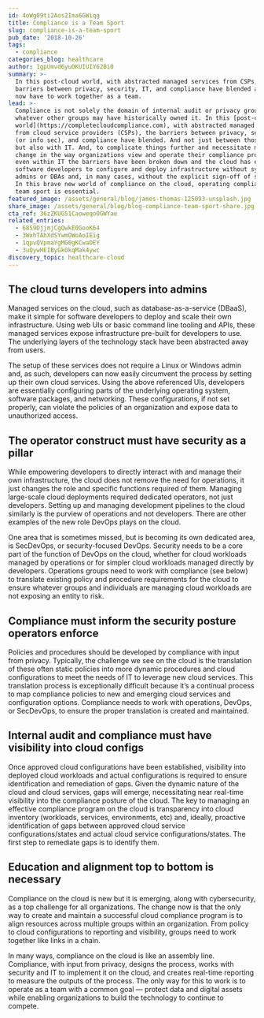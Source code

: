 ```yaml
---
id: 4oWg09ti2Aos2Ima6GWiqg
title: Compliance is a Team Sport
slug: compliance-is-a-team-sport
pub_date: '2018-10-26'
tags:
  - compliance
categories_blog: healthcare
author: 1gpUmvd6yuOKUIUIY620i0
summary: >-
  In this post-cloud world, with abstracted managed services from CSPs, the
  barriers between privacy, security, IT, and compliance have blended and they
  now have to work together as a team.
lead: >-
  Compliance is not solely the domain of internal audit or privacy groups, or
  whatever other groups may have historically owned it. In this [post-cloud
  world](https://completecloudcompliance.com), with abstracted managed services
  from cloud service providers (CSPs), the barriers between privacy, security
  (or info sec), and compliance have blended. And not just between those groups
  but also with IT. And, to complicate things further and necessitate more
  change in the way organizations view and operate their compliance programs,
  even within IT the barriers have been broken down and the cloud has enabled
  software developers to configure and deploy infrastructure without system
  admins or DBAs and, in many cases, without the explicit sign-off of security.
  In this brave new world of compliance on the cloud, operating compliance as a
  team sport is essential.
featured_image: /assets/general/blog/james-thomas-125093-unsplash.jpg
share_image: /assets/general/blog/blog-compliance-team-sport-share.jpg
cta_ref: 36zZKUG51CaoweqoOGWYae
related_entries:
  - 68S9DjjmjCgQwkE0GooK64
  - 3WxhTAhXdSYwmOWoAoIEig
  - 1qpvQVpmaYgMG0gKCwaOEY
  - 3uQywHEIByGkOkqMak4ywc
discovery_topic: healthcare-cloud
---
```


## The cloud turns developers into admins

Managed services on the cloud, such as database-as-a-service (DBaaS), make it simple for software developers to deploy and scale their own infrastructure. Using web UIs or basic command line tooling and APIs, these managed services expose infrastructure pre-built for developers to use. The underlying layers of the technology stack have been abstracted away from users.

The setup of these services does not require a Linux or Windows admin and, as such, developers can now easily circumvent the process by setting up their own cloud services. Using the above referenced UIs, developers are essentially configuring parts of the underlying operating system, software packages, and networking. These configurations, if not set properly, can violate the policies of an organization and expose data to unauthorized access.

## The operator construct must have security as a pillar

While empowering developers to directly interact with and manage their own infrastructure, the cloud does not remove the need for operations, it just changes the role and specific functions required of them. Managing large-scale cloud deployments required dedicated operators, not just developers. Setting up and managing development pipelines to the cloud similarly is the purview of operations and not developers. There are other examples of the new role DevOps plays on the cloud.

One area that is sometimes missed, but is becoming its own dedicated area, is SecDevOps, or security-focused DevOps. Security needs to be a core part of the function of DevOps on the cloud, whether for cloud workloads managed by operations or for simpler cloud workloads managed directly by developers. Operations groups need to work with compliance (see below) to translate existing policy and procedure requirements for the cloud to ensure whatever groups and individuals are managing cloud workloads are not exposing an entity to risk.

## Compliance must inform the security posture operators enforce

Policies and procedures should be developed by compliance with input from privacy. Typically, the challenge we see on the cloud is the translation of these often static policies into more dynamic procedures and cloud configurations to meet the needs of IT to leverage new cloud services. This translation process is exceptionally difficult because it’s a continual process to map compliance policies to new and emerging cloud services and configuration options. Compliance needs to work with operations, DevOps, or SecDevOps, to ensure the proper translation is created and maintained.

## Internal audit and compliance must have visibility into cloud configs

Once approved cloud configurations have been established, visibility into deployed cloud workloads and actual configurations is required to ensure identification and remediation of gaps. Given the dynamic nature of the cloud and cloud services, gaps will emerge, necessitating near real-time visibility into the compliance posture of the cloud. The key to managing an effective compliance program on the cloud is transparency into cloud inventory (workloads, services, environments, etc) and, ideally, proactive identification of gaps between approved cloud service configurations/states and actual cloud service configurations/states. The first step to remediate gaps is to identify them.

## Education and alignment top to bottom is necessary

Compliance on the cloud is new but it is emerging, along with cybersecurity, as a top challenge for all organizations. The change now is that the only way to create and maintain a successful cloud compliance program is to align resources across multiple groups within an organization. From policy to cloud configurations to reporting and visibility, groups need to work together like links in a chain.

In many ways, compliance on the cloud is like an assembly line. Compliance, with input from privacy, designs the process, works with security and IT to implement it on the cloud, and creates real-time reporting to measure the outputs of the process. The only way for this to work is to operate as a team with a common goal — protect data and digital assets while enabling organizations to build the technology to continue to compete.


  